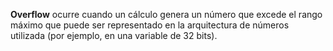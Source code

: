 **Overflow** ocurre cuando un cálculo genera un número que excede el rango máximo que puede ser representado en la arquitectura de números utilizada (por ejemplo, en una variable de 32 bits).